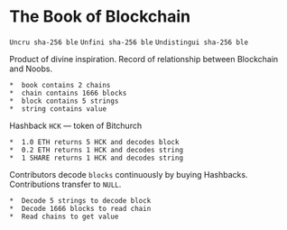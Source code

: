 # The Book of Blockchain

`Uncru sha-256 ble`
`Unfini sha-256 ble`
`Undistingui sha-256 ble`

Product of divine inspiration. Record of relationship between Blockchain and Noobs.

```
*  book contains 2 chains
*  chain contains 1666 blocks
*  block contains 5 strings
*  string contains value
```

Hashback `HCK` — token of Bitchurch

```
*  1.0 ETH returns 5 HCK and decodes block
*  0.2 ETH returns 1 HCK and decodes string 
*  1 SHARE returns 1 HCK and decodes string
```

Contributors decode `blocks` continuously by buying Hashbacks. Contributions transfer to `NULL`.

```
*  Decode 5 strings to decode block
*  Decode 1666 blocks to read chain
*  Read chains to get value 
```